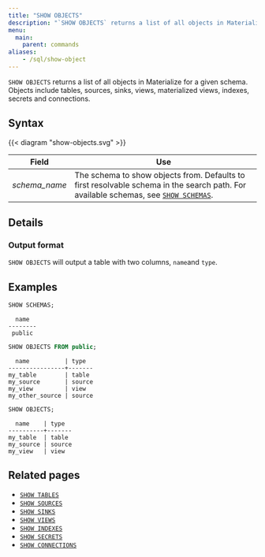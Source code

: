 ```yaml
---
title: "SHOW OBJECTS"
description: "`SHOW OBJECTS` returns a list of all objects in Materialize for a given schema."
menu:
  main:
    parent: commands
aliases:
    - /sql/show-object
---
```


`SHOW OBJECTS` returns a list of all objects in Materialize for a given schema.
Objects include tables, sources, sinks, views, materialized views, indexes,
secrets and connections.

## Syntax

{{< diagram "show-objects.svg" >}}

Field | Use
------|-----
_schema&lowbar;name_ | The schema to show objects from. Defaults to first resolvable schema in the search path. For available schemas, see [`SHOW SCHEMAS`](../show-schemas).

## Details

### Output format

`SHOW OBJECTS` will output a table with two columns, `name`and `type`.

## Examples

```sql
SHOW SCHEMAS;
```
```nofmt
  name
--------
 public
```
```sql
SHOW OBJECTS FROM public;
```
```nofmt
  name          | type
----------------+-------
my_table        | table
my_source       | source
my_view         | view
my_other_source | source
```
```sql
SHOW OBJECTS;
```
```nofmt
  name    | type
----------+-------
my_table  | table
my_source | source
my_view   | view
```

## Related pages

- [`SHOW TABLES`](../show-tables)
- [`SHOW SOURCES`](../show-sources)
- [`SHOW SINKS`](../show-sinks)
- [`SHOW VIEWS`](../show-views)
- [`SHOW INDEXES`](../show-indexes)
- [`SHOW SECRETS`](../show-secrets)
- [`SHOW CONNECTIONS`](../show-connections)
